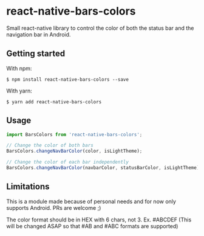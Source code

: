 # react-native-bars-colors

Small react-native library to control the color of both the status bar and the navigation bar in Android.

## Getting started

With npm:

`$ npm install react-native-bars-colors --save`

With yarn:

`$ yarn add react-native-bars-colors`

## Usage
```javascript
import BarsColors from 'react-native-bars-colors';

// Change the color of both bars
BarsColors.changeNavBarColor(color, isLightTheme);

// Change the color of each bar independently
BarsColors.changeNavBarColor(navbarColor, statusBarColor, isLightTheme);

```
## Limitations

This is a module made because of personal needs and for now only supports Android. PRs are welcome ;)

The color format should be in HEX with 6 chars, not 3. Ex. #ABCDEF (This will be changed ASAP so that #AB and #ABC formats are supported)
